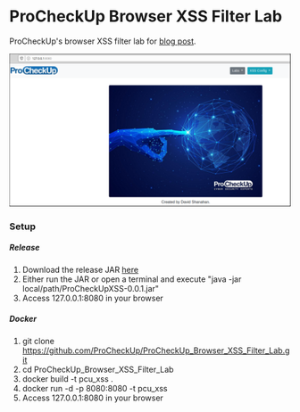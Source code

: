 # ProCheckUp Browser XSS Filter Lab
ProCheckUp's browser XSS filter lab for [blog post](https://procheckup.com/blogs/posts/2020/march/dead-security-tech-browser-xss-filters/).

![App](https://github.com/ProCheckUp/ProCheckUp_Browser_XSS_Filter_Lab/blob/master/showcase_image.png)

### Setup
##### Release
1. Download the release JAR [here](https://github.com/ProCheckUp/ProCheckUp_Browser_XSS_Filter_Lab/releases)
2. Either run the JAR or open a terminal and execute "java -jar local/path/ProCheckUpXSS-0.0.1.jar"
3. Access 127.0.0.1:8080 in your browser

##### Docker
1. git clone https://github.com/ProCheckUp/ProCheckUp_Browser_XSS_Filter_Lab.git
2. cd ProCheckUp_Browser_XSS_Filter_Lab
3. docker build -t pcu_xss .
4. docker run -d -p 8080:8080 -t pcu_xss
5. Access 127.0.0.1:8080 in your browser
